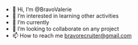 - 👋 Hi, I’m @BravoValerie
- 👀 I’m interested in learning other activities
- 🌱 I’m currently 
- 💞️ I’m looking to collaborate on any project
- 📫 How to reach me bravorecruiter@gmail.com

<!---
BravoValerie/BravoValerie is a ✨ special ✨ repository because its `README.md` (this file) appears on your GitHub profile.
You can click the Preview link to take a look at your changes.
--->
